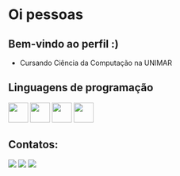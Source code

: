 # Oi pessoas
## Bem-vindo ao perfil  :)
- Cursando Ciência da Computação na UNIMAR
## Linguagens de programação
  
<img src = "https://cdn.jsdelivr.net/gh/devicons/devicon/icons/python/python-original.svg" width="40" height="40" /> <img src="https://cdn.jsdelivr.net/gh/devicons/devicon/icons/mysql/mysql-original-wordmark.svg" width="40" height="40"/> <img src="https://cdn.jsdelivr.net/gh/devicons/devicon@latest/icons/html5/html5-original-wordmark.svg" 
width="40" height="40"/>   <img src="https://cdn.jsdelivr.net/gh/devicons/devicon@latest/icons/css3/css3-original-wordmark.svg" width="40" height="40" />
          
  
 ## Contatos:
 <div>
 <a href = "mailto:Oliveira.msilva22@gmail.com" ><img loading="lazy" src="https://img.shields.io/badge/Gmail-D14836?style=for-the-badge&logo=gmail&logoColor=white" target="_blank"></a>  
 <a href="https://www.instagram.com/matheusolisilv_/" target="_blank"><img loading="lazy" src="https://img.shields.io/badge/-Instagram-%23E4405F?style=for-the-badge&logo=instagram&logoColor=white" target="_blank"></a>
 <a href="https://www.linkedin.com/in/matheus-silva-oliveira-427b8727a/" target="_blank"><img loading="lazy" src="https://img.shields.io/badge/-LinkedIn-%230077B5?style=for-the-badge&logo=linkedin&logoColor=white" target="_blank"></a>   
</div>
  

<!---
MathSilvaOliveira/MathSilvaOliveira is a ✨ special ✨ repository because its `README.md` (this file) appears on your GitHub profile.
You can click the Preview link to take a look at your changes.
--->

